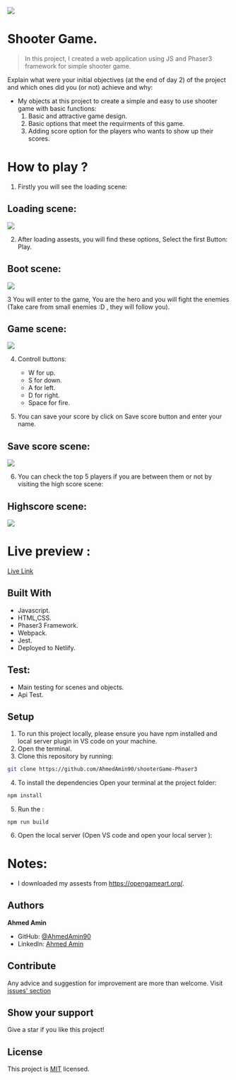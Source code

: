 ![](https://img.shields.io/badge/Microverse-blueviolet)
#  Shooter Game.
 
> In this project, I created a web application using JS and Phaser3 framework for simple shooter game.


Explain what were your initial objectives (at the end of day 2) of the project and which ones did you (or not) achieve and why:

- My objects at this project to create a simple and easy to use shooter game with basic functions:
    1. Basic and attractive game design.
    2. Basic options that meet the requirments of this game.
    3. Adding score option for the players who wants to show up their scores.



# How to play ?

1. Firstly you will see the loading scene:

## Loading scene:

<img src="./dist/assets/readme-assests/loading.png"> 

2. After loading assests, you will find these options, Select the first Button: Play.
## Boot scene:

<img src="./dist/assets/readme-assests/boot.png"> 

3 You will enter to the game, You are the hero and you will fight the enemies (Take care from small enemies :D , they will follow you).
## Game scene:

<img src="./dist/assets/readme-assests/game.png"> 

4. Controll buttons: 
    - W for up.
    - S for down.
    - A for left.
    - D for right.
    - Space for fire.


5. You can save your score by click on Save score button and enter your name.
## Save score scene:

<img src="./dist/assets/readme-assests/score.png"> 

6. You can check the top 5 players if you are between them or not by visiting the high score scene:
## Highscore scene:

<img src="./dist/assets/readme-assests/high.png"> 


# Live preview :

[Live Link](https://sleepy-dubinsky-6cfc09.netlify.app/)


## Built With
- Javascript.
- HTML,CSS.
- Phaser3 Framework.
- Webpack.
- Jest.
- Deployed to Netlify.

## Test:
- Main testing for scenes and objects.
- Api Test.
 
## Setup

1. To run this project locally, please ensure you have npm installed and local server plugin in VS code on your machine.
2. Open the terminal.
3. Clone this repository by running:

```bash
git clone https://github.com/AhmedAmin90/shooterGame-Phaser3
```

4. To install the dependencies Open your terminal at the project folder: 

```bash
npm install
```

5. Run the :

```
npm run build
```


6. Open the local server (Open VS code and open your local server ):


# Notes:
- I downloaded my assests from https://opengameart.org/.


## Authors

**Ahmed Amin** 
- GitHub: [@AhmedAmin90](https://github.com/AhmedAmin90)
- LinkedIn: [Ahmed Amin](https://www.linkedin.com/in/web-developer/)



## Contribute
Any advice and suggestion for improvement are more than welcome.
Visit [issues' section](https://github.com/AhmedAmin90/shooterGame-Phaser3/issues)

## Show your support
Give a star if you like this project!

## License
<p>This project is <a href="./LICENSE">MIT</a> licensed.</p>